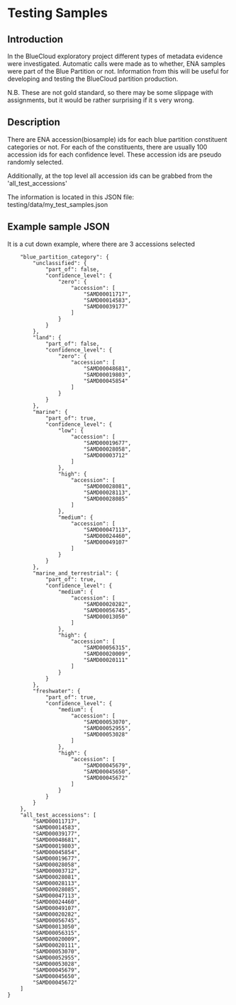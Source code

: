 
# Testing Samples

## Introduction
In the BlueCloud exploratory project different types of metadata evidence were investigated. 
Automatic calls were made as to whether, ENA samples were part of the Blue Partition or not. Information from this will be useful for 
developing and testing the BlueCloud partition production.

N.B. These are not gold standard, so there may be some slippage with assignments, but it would be rather surprising if it s very wrong.

## Description

There are ENA accession(biosample) ids for each blue partition constituent categories or not. For each of the constituents, 
there are usually 100 accession ids for each confidence level. These accession ids are pseudo randomly selected.

Additionally, at the top level all accession ids can be grabbed from the 'all_test_accessions'

The information is located in this JSON file: testing/data/my_test_samples.json

## Example sample JSON
It is a cut down example, where there are 3 accessions selected 

```{
    "blue_partition_category": {
        "unclassified": {
            "part_of": false,
            "confidence_level": {
                "zero": {
                    "accession": [
                        "SAMD00011717",
                        "SAMD00014583",
                        "SAMD00039177"
                    ]
                }
            }
        },
        "land": {
            "part_of": false,
            "confidence_level": {
                "zero": {
                    "accession": [
                        "SAMD00048681",
                        "SAMD00019803",
                        "SAMD00045854"
                    ]
                }
            }
        },
        "marine": {
            "part_of": true,
            "confidence_level": {
                "low": {
                    "accession": [
                        "SAMD00019677",
                        "SAMD00028058",
                        "SAMD00003712"
                    ]
                },
                "high": {
                    "accession": [
                        "SAMD00028081",
                        "SAMD00028113",
                        "SAMD00028085"
                    ]
                },
                "medium": {
                    "accession": [
                        "SAMD00047113",
                        "SAMD00024460",
                        "SAMD00049107"
                    ]
                }
            }
        },
        "marine_and_terrestrial": {
            "part_of": true,
            "confidence_level": {
                "medium": {
                    "accession": [
                        "SAMD00020282",
                        "SAMD00056745",
                        "SAMD00013050"
                    ]
                },
                "high": {
                    "accession": [
                        "SAMD00056315",
                        "SAMD00020009",
                        "SAMD00020111"
                    ]
                }
            }
        },
        "freshwater": {
            "part_of": true,
            "confidence_level": {
                "medium": {
                    "accession": [
                        "SAMD00053070",
                        "SAMD00052955",
                        "SAMD00053028"
                    ]
                },
                "high": {
                    "accession": [
                        "SAMD00045679",
                        "SAMD00045650",
                        "SAMD00045672"
                    ]
                }
            }
        }
    },
    "all_test_accessions": [
        "SAMD00011717",
        "SAMD00014583",
        "SAMD00039177",
        "SAMD00048681",
        "SAMD00019803",
        "SAMD00045854",
        "SAMD00019677",
        "SAMD00028058",
        "SAMD00003712",
        "SAMD00028081",
        "SAMD00028113",
        "SAMD00028085",
        "SAMD00047113",
        "SAMD00024460",
        "SAMD00049107",
        "SAMD00020282",
        "SAMD00056745",
        "SAMD00013050",
        "SAMD00056315",
        "SAMD00020009",
        "SAMD00020111",
        "SAMD00053070",
        "SAMD00052955",
        "SAMD00053028",
        "SAMD00045679",
        "SAMD00045650",
        "SAMD00045672"
    ]
}
```